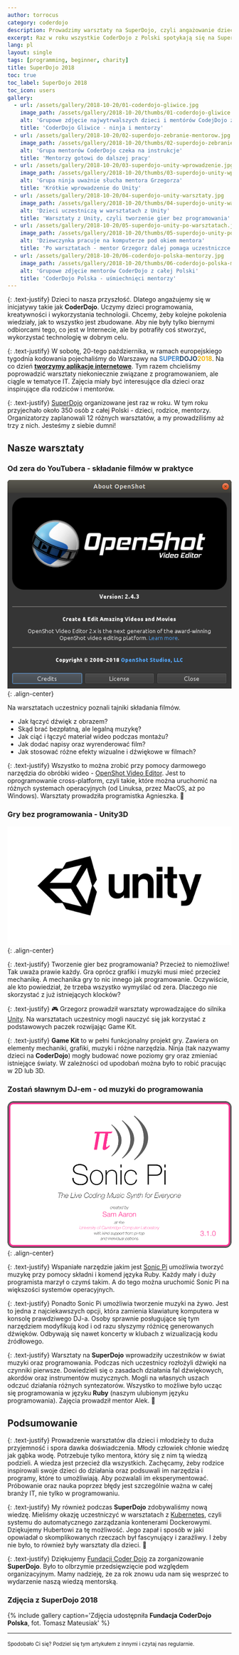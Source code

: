 ```yaml
---
author: torrocus
category: coderdojo
description: Prowadzimy warsztaty na SuperDojo, czyli angażowanie dzieci i młodzież w programowanie i technologie internetowe.
excerpt: Raz w roku wszystkie CoderDojo z Polski spotykają się na SuperDojo. Nas również nie mogło tam zabraknąć. Krótki post o naszych warsztatach dla dzieci.
lang: pl
layout: single
tags: [programming, beginner, charity]
title: SuperDojo 2018
toc: true
toc_label: SuperDojo 2018
toc_icon: users
gallery:
  - url: /assets/gallery/2018-10-20/01-coderdojo-gliwice.jpg
    image_path: /assets/gallery/2018-10-20/thumbs/01-coderdojo-gliwice.jpg
    alt: 'Grupowe zdjęcie najwytrwalszych dzieci i mentórów CodejDojo z Gliwic'
    title: 'CoderDojo Gliwice - ninja i mentorzy'
  - url: /assets/gallery/2018-10-20/02-superdojo-zebranie-mentorow.jpg
    image_path: /assets/gallery/2018-10-20/thumbs/02-superdojo-zebranie-mentorow.jpg
    alt: 'Grupa mentorów CoderDojo czeka na instrukcje'
    title: 'Mentorzy gotowi do dalszej pracy'
  - url: /assets/gallery/2018-10-20/03-superdojo-unity-wprowadzenie.jpg
    image_path: /assets/gallery/2018-10-20/thumbs/03-superdojo-unity-wprowadzenie.jpg
    alt: 'Grupa ninja uważnie słucha mentora Grzegorza'
    title: 'Krótkie wprowadzenie do Unity'
  - url: /assets/gallery/2018-10-20/04-superdojo-unity-warsztaty.jpg
    image_path: /assets/gallery/2018-10-20/thumbs/04-superdojo-unity-warsztaty.jpg
    alt: 'Dzieci uczestniczą w warsztatach z Unity'
    title: 'Warsztaty z Unity, czyli tworzenie gier bez programowania'
  - url: /assets/gallery/2018-10-20/05-superdojo-unity-po-warsztatach.jpg
    image_path: /assets/gallery/2018-10-20/thumbs/05-superdojo-unity-po-warsztatach.jpg
    alt: 'Dziewczynka pracuje na komputerze pod okiem mentora'
    title: 'Po warsztatach - mentor Grzegorz dalej pomaga uczestniczce SuperDojo'
  - url: /assets/gallery/2018-10-20/06-coderdojo-polska-mentorzy.jpg
    image_path: /assets/gallery/2018-10-20/thumbs/06-coderdojo-polska-mentorzy.jpg
    alt: 'Grupowe zdjęcie mentorów CoderDojo z całej Polski'
    title: 'CoderDojo Polska - uśmiechnięci mentorzy'
---
```


{: .text-justify}
Dzieci to nasza przyszłość. Dlatego angażujemy się w inicjatywy takie jak **CoderDojo**. Uczymy dzieci programowania, kreatywności i wykorzystania technologii. Chcemy, żeby kolejne pokolenia wiedziały, jak to wszystko jest zbudowane. Aby nie były tylko biernymi odbiorcami tego, co jest w Internecie, ale by potrafiły coś stworzyć, wykorzystać technologię w dobrym celu.

{: .text-justify}
W sobotę, 20-tego października, w ramach europejskiego tygodnia kodowania pojechaliśmy do Warszawy na
<span style='font-weight: bold; text-transform: uppercase;'><span style='color: #4084c5;'>Super</span><span style='color: #224769;'>Dojo</span><span style='color: #f1b611;'>2018</span></span>. Na co dzień <a href='https://fractalsoft.org/pl' target='_blank' title='Aplikacje internetowe w Ruby on Rails'>**tworzymy aplikacje internetowe**</a>.
Tym razem chcieliśmy poprowadzić warsztaty niekoniecznie związane z programowaniem, ale ciągle w tematyce IT. Zajęcia miały być interesujące dla dzieci oraz inspirujące dla rodziców i mentorów.

{: .text-justify}
<a href='https://super.coderdojo.org.pl/' rel='nofollow noopener noreferrer' target='_blank' title='Wszystkie CoderDojo w jednym miejscu'>SuperDojo</a> organizowane jest raz w roku. W tym roku przyjechało około 350 osób z całej Polski - dzieci, rodzice, mentorzy. Organizatorzy zaplanowali 12 różnych warsztatów, a my prowadziliśmy aż trzy z nich. Jesteśmy z siebie dumni!


## Nasze warsztaty


### **Od zera do YouTubera** - składanie filmów w praktyce

![Okno About w OpenShot](/assets/images/openshot/window-of-about.png){: .align-center}

Na warsztatach uczestnicy poznali tajniki składania filmów.
- Jak łączyć dźwięk z obrazem?
- Skąd brać bezpłatną, ale legalną muzykę?
- Jak ciąć i łączyć materiał wideo podczas montażu?
- Jak dodać napisy oraz wyrenderować film?
- Jak stosować różne efekty wizualne i dźwiękowe w filmach?

{: .text-justify}
Wszystko to można zrobić przy pomocy darmowego narzędzia do obróbki wideo - <a href='https://www.openshot.org/' rel='nofollow noopener noreferrer' target='_blank'>OpenShot Video Editor</a>. Jest to oprogramowanie cross-platform, czyli takie, które można uruchomić na różnych systemach operacyjnych (od Linuksa, przez MacOS, aż po Windows). Warsztaty prowadziła programistka Agnieszka. :movie_camera:


### **Gry bez programowania** - Unity3D

![Splashscreen z Unity](/assets/images/unity/logo-black.png){: .align-center}

{: .text-justify}
Tworzenie gier bez programowania? Przecież to niemożliwe! Tak uważa prawie każdy. Gra oprócz grafiki i muzyki musi mieć przecież mechanikę. A mechanika gry to nic innego jak programowanie. Oczywiście, ale kto powiedział, że trzeba wszystko wymyślać od zera. Dlaczego nie skorzystać z już istniejących klocków?

{: .text-justify}
:video_game: Grzegorz prowadził warsztaty wprowadzające do silnika <a href='https://unity3d.com/' rel='nofollow noopener noreferrer' target='_blank'>Unity</a>. Na warsztatach uczestnicy mogli nauczyć się jak korzystać z podstawowych paczek rozwijając Game Kit.

{: .text-justify}
__Game Kit__ to w pełni funkcjonalny projekt gry. Zawiera on elementy mechaniki, grafiki, muzyki i różne narzędzia. Ninja (tak nazywamy dzieci na __CoderDojo__) mogły budować nowe poziomy gry oraz zmieniać istniejące światy. W zależności od upodobań można było to robić pracując w 2D lub 3D.


### **Zostań sławnym DJ-em** - od muzyki do programowania

![Splashscreen z Sonic Pi](/assets/images/sonic-pi/splashscreen.png){: .align-center}

{: .text-justify}
Wspaniałe narzędzie jakim jest <a href='https://sonic-pi.net/' rel='nofollow noopener noreferrer' target='_blank'>Sonic Pi</a> umożliwia tworzyć muzykę przy pomocy składni i komend języka Ruby. Każdy mały i duży programista marzył o czymś takim. A do tego można uruchomić Sonic Pi na większości systemów operacyjnych.

{: .text-justify}
Ponadto Sonic Pi umożliwia tworzenie muzyki na żywo. Jest to jedna z najciekawszych opcji, która zamienia klawiaturę komputera w konsolę prawdziwego DJ-a. Osoby sprawnie posługujące się tym narzędziem modyfikują kod i od razu słyszymy różnicę generowanych dźwięków. Odbywają się nawet koncerty w klubach z wizualizacją kodu źródłowego.

{: .text-justify}
Warsztaty na __SuperDojo__ wprowadziły uczestników w świat muzyki oraz programowania. Podczas nich uczestnicy rozłożyli dźwięki na czynniki pierwsze. Dowiedzieli się o zasadach działania fal dźwiękowych, akordów oraz instrumentów muzycznych. Mogli na własnych uszach odczuć działania różnych syntezatorów. Wszystko to możliwe było ucząc się programowania w języku **Ruby** (naszym ulubionym języku programowania). Zajęcia prowadził mentor Alek. :musical_note:


## Podsumowanie

{: .text-justify}
Prowadzenie warsztatów dla dzieci i młodzieży to duża przyjemność i spora dawka doświadczenia. Młody człowiek chłonie wiedzę jak gąbka wodę. Potrzebuje tylko mentora, który się z nim tą wiedzą podzieli. A wiedza jest przecież dla wszystkich. Zachęcamy, żeby rodzice inspirowali swoje dzieci do działania oraz podsuwali im narzędzia i programy, które to umożliwiają. Aby pozwalali im eksperymentować. Próbowanie oraz nauka poprzez błędy jest szczególnie ważna w całej branży IT, nie tylko w programowaniu.

{: .text-justify}
My również podczas __SuperDojo__ zdobywaliśmy nową wiedzę. Mieliśmy okazję uczestniczyć w warsztatach z <a href='https://kubernetes.io/' rel='nofollow noopener noreferrer' target='_blank'>Kubernetes</a>, czyli systemu do automatycznego zarządzania kontenerami Dockerowymi. Dziękujemy Hubertowi za tę możliwość. Jego zapał i sposób w jaki opowiadał o skomplikowanych rzeczach był fascynujący i zaraźliwy. I żeby nie było, to również były warsztaty dla dzieci. :carousel_horse:

{: .text-justify}
Dziękujemy <a href='https://coderdojo.org.pl/' rel='nofollow noopener noreferrer' target='_blank'>Fundacji Coder Dojo</a> za zorganizowanie __SuperDojo__. Było to olbrzymie przedsięwzięcie pod względem organizacyjnym. Mamy nadzieję, że za rok znowu uda nam się wesprzeć to wydarzenie naszą wiedzą mentorską.

### Zdjęcia z SuperDojo 2018
{% include gallery caption='Zdjęcia udostępniła **Fundacja CoderDojo Polska**, fot. Tomasz Mateusiak' %}

<hr>
<small>Spodobało Ci się? Podziel się tym artykułem z innymi i czytaj nas regularnie.</small>
